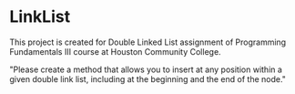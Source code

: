 # LinkList
This project is created for Double Linked List assignment of Programming Fundamentals III course at Houston Community College. 

"Please create a method that allows you to insert at any position within a given double link list, including at the 
beginning and the end of the node."
